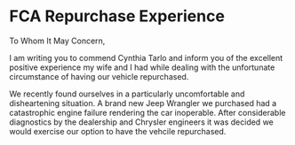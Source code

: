 # FCA Repurchase Experience

To Whom It May Concern,

I am writing you to commend Cynthia Tarlo and inform you of the excellent positive experience my wife and I had while dealing with the unfortunate circumstance of having our vehicle repurchased.

We recently found ourselves in a particularly uncomfortable and disheartening situation. A brand new Jeep Wrangler we purchased had a catastrophic engine failure rendering the car inoperable. After considerable diagnostics by the dealership and Chrysler engineers it was decided we would exercise our option to have the vehcile repurchased.



